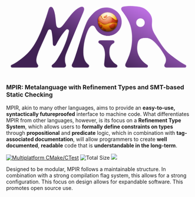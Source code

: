 ![](imagebank/mpir_logo.png)
### MPIR: Metalanguage with Refinement Types and SMT-based Static Checking

MPIR, akin to many other languages, aims to provide an **easy-to-use, syntactically futureproofed** interface to machine code. What differentiates MPIR from other languages, however, is its focus on a **Refinement Type System**, which allows users to **formally define constraints on types** through **propositional** and **predicate** logic, which in combination with **tag-associated documentation**, will allow programmers to create **well documented**, **readable** code that is **understandable in the long-term**.

[![Multiplatform CMake/CTest](https://github.com/tobybenjaminclark/mpir/actions/workflows/cmake-multi-platform.yml/badge.svg)](https://github.com/tobybenjaminclark/mpir/actions/workflows/cmake-multi-platform.yml)
![Total Size](https://img.shields.io/github/repo-size/tobybenjaminclark/mpir)
[![](https://tokei.rs/b1/github/tobybenjaminclark/mpir?category=code)](https://github.com/tobybenjaminclark/mpir)

Designed to be modular, MPIR follows a maintainable structure. In combination with a strong compilation flag system, this allows for a strong configuration. This focus on design allows for expandable software. This promotes open source use.